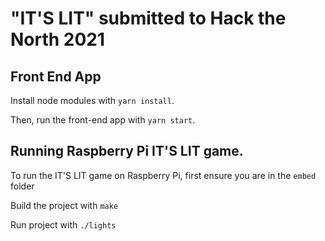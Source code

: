 # "IT'S LIT" submitted to Hack the North 2021

## Front End App
Install node modules with ```yarn install```.

Then, run the front-end app with ```yarn start```.

## Running Raspberry Pi IT'S LIT game.
To run the IT'S LIT game on Raspberry Pi, first ensure you are in the ```embed``` folder

Build the project with ```make```

Run project with ```./lights```
